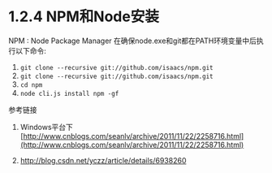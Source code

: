 # 1.2.4 NPM和Node安装
NPM : Node Package Manager
在确保node.exe和git都在PATH环境变量中后执行以下命令:
    
1. `git clone --recursive git://github.com/isaacs/npm.git
`
2. `git clone --recursive git://github.com/isaacs/npm.git`
3. `cd npm`
4.  `node cli.js install npm -gf`


参考链接

1.	Windows平台下 [http://www.cnblogs.com/seanlv/archive/2011/11/22/2258716.html](http://www.cnblogs.com/seanlv/archive/2011/11/22/2258716.html)

2. http://blog.csdn.net/yczz/article/details/6938260